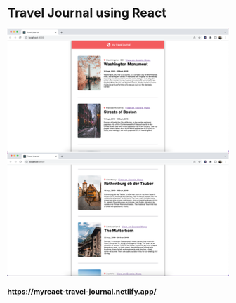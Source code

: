 # Travel Journal using React



<img src="public/images/ScreenShot1.png" width="600px" />

<img src="public/images/ScreenShot2.png" width="600px" />


### https://myreact-travel-journal.netlify.app/